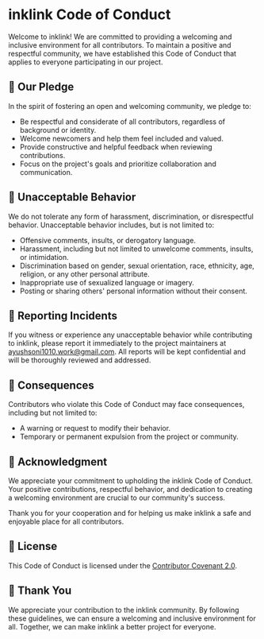 # inklink Code of Conduct

Welcome to inklink! We are committed to providing a welcoming and inclusive environment for all contributors. To maintain a positive and respectful community, we have established this Code of Conduct that applies to everyone participating in our project.

## 🤝 Our Pledge

In the spirit of fostering an open and welcoming community, we pledge to:

- Be respectful and considerate of all contributors, regardless of background or identity.
- Welcome newcomers and help them feel included and valued.
- Provide constructive and helpful feedback when reviewing contributions.
- Focus on the project's goals and prioritize collaboration and communication.

## 🚫 Unacceptable Behavior

We do not tolerate any form of harassment, discrimination, or disrespectful behavior. Unacceptable behavior includes, but is not limited to:

- Offensive comments, insults, or derogatory language.
- Harassment, including but not limited to unwelcome comments, insults, or intimidation.
- Discrimination based on gender, sexual orientation, race, ethnicity, age, religion, or any other personal attribute.
- Inappropriate use of sexualized language or imagery.
- Posting or sharing others' personal information without their consent.

## 📣 Reporting Incidents

If you witness or experience any unacceptable behavior while contributing to inklink, please report it immediately to the project maintainers at ayushsoni1010.work@gmail.com. All reports will be kept confidential and will be thoroughly reviewed and addressed.

## 🚧 Consequences

Contributors who violate this Code of Conduct may face consequences, including but not limited to:

- A warning or request to modify their behavior.
- Temporary or permanent expulsion from the project or community.

## 👏 Acknowledgment

We appreciate your commitment to upholding the inklink Code of Conduct. Your positive contributions, respectful behavior, and dedication to creating a welcoming environment are crucial to our community's success.

Thank you for your cooperation and for helping us make inklink a safe and enjoyable place for all contributors.

## 📜 License

This Code of Conduct is licensed under the [Contributor Covenant 2.0](https://www.contributor-covenant.org/version/2/0/code_of_conduct/).

## 💙 Thank You

We appreciate your contribution to the inklink community. By following these guidelines, we can ensure a welcoming and inclusive environment for all. Together, we can make inklink a better project for everyone.
